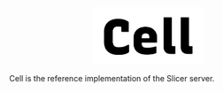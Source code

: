 <div align="center">
  <img src="./docs/img/cell.png" width="200">
</div>

Cell is the reference implementation of the Slicer server.
